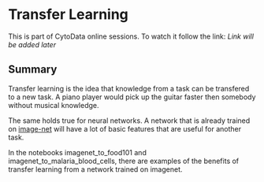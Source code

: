 # Transfer Learning

This is part of CytoData online sessions.
To watch it follow the link: *Link will be added later*

## Summary

Transfer learning is the idea that knowledge from a task can be transfered to a new task.
A piano player would pick up the guitar faster then somebody without musical knowledge.

The same holds true for neural networks. A network that is already trained on [image-net](http://www.image-net.org/) will have a lot of basic features that are useful for another task.

In the notebooks imagenet_to_food101 and imagenet_to_malaria_blood_cells, there are examples of the benefits of transfer learning from a network trained on imagenet.
